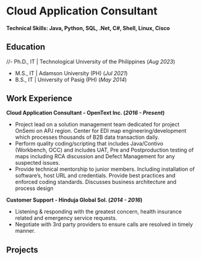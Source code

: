 # Cloud Application Consultant

#### Technical Skills: Java, Python, SQL, .Net, C#, Shell, Linux, Cisco

## Education							       		
//- Ph.D., IT | Technological University of the Philippines (_Aug 2023_)
- M.S., IT | Adamson University (PH) (_Jul 2021_)	 			        		
- B.S., IT | University of Pasig (PH) (_May 2014_)

## Work Experience
**Cloud Application Consultant - OpenText Inc. (_2016 - Present_)**
- Project lead on a solution management team dedicated for project OnSemi on APJ region. Center for EDI map engineering/development which processes thousands of B2B data transaction daily.
- Perform quality coding/scripting that includes Java/Contivo (Workbench, OCC) and includes UAT, Pre and Postproduction testing of maps including RCA discussion and Defect Management for any suspected issues.
- Provide technical mentorship to junior members. Including installation of software’s, host URL and credentials. Provide best practices and enforced coding standards. Discusses business architecture and process design

**Customer Support - Hinduja Global Sol. (_2014 - 2016_)**
- Listening & responding with the greatest concern, health insurance related and emergency service requests.
- Negotiate with 3rd party providers to ensure calls are resolved in timely manner.

## Projects
### 
